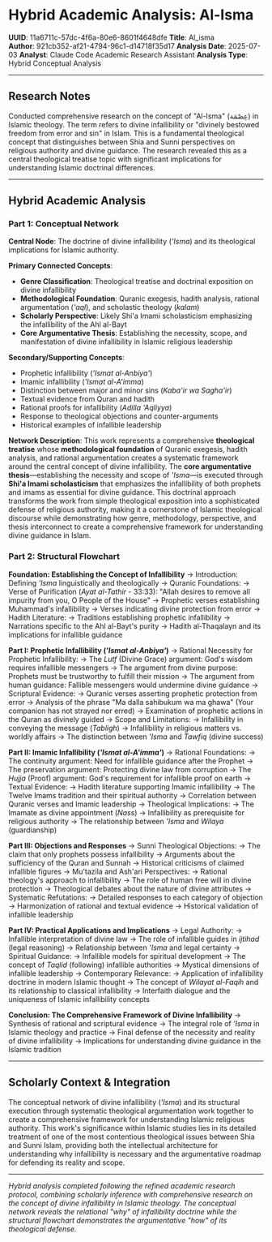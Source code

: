 # Hybrid Academic Analysis: Al-Isma

**UUID**: 11a6711c-57dc-4f6a-80e6-8601f4648dfe
**Title**: Al_isma  
**Author**: 921cb352-af21-4794-96c1-d14718f35d17
**Analysis Date**: 2025-07-03
**Analyst**: Claude Code Academic Research Assistant
**Analysis Type**: Hybrid Conceptual Analysis

---

## Research Notes

Conducted comprehensive research on the concept of "Al-Isma" (عِصْمَة) in Islamic theology. The term refers to divine infallibility or "divinely bestowed freedom from error and sin" in Islam. This is a fundamental theological concept that distinguishes between Shia and Sunni perspectives on religious authority and divine guidance. The research revealed this as a central theological treatise topic with significant implications for understanding Islamic doctrinal differences.

---

## Hybrid Academic Analysis

### Part 1: Conceptual Network

**Central Node**: The doctrine of divine infallibility (*'Isma*) and its theological implications for Islamic authority.

**Primary Connected Concepts**:
- **Genre Classification**: Theological treatise and doctrinal exposition on divine infallibility
- **Methodological Foundation**: Quranic exegesis, hadith analysis, rational argumentation (*'aql*), and scholastic theology (*kalam*)
- **Scholarly Perspective**: Likely Shi'a Imami scholasticism emphasizing the infallibility of the Ahl al-Bayt
- **Core Argumentative Thesis**: Establishing the necessity, scope, and manifestation of divine infallibility in Islamic religious leadership

**Secondary/Supporting Concepts**:
- Prophetic infallibility (*'Ismat al-Anbiya'*)
- Imamic infallibility (*'Ismat al-A'imma*)
- Distinction between major and minor sins (*Kaba'ir wa Sagha'ir*)
- Textual evidence from Quran and hadith
- Rational proofs for infallibility (*Adilla 'Aqliyya*)
- Response to theological objections and counter-arguments
- Historical examples of infallible leadership

**Network Description**: This work represents a comprehensive **theological treatise** whose **methodological foundation** of Quranic exegesis, hadith analysis, and rational argumentation creates a systematic framework around the central concept of divine infallibility. The **core argumentative thesis**—establishing the necessity and scope of *'Isma*—is executed through **Shi'a Imami scholasticism** that emphasizes the infallibility of both prophets and imams as essential for divine guidance. This doctrinal approach transforms the work from simple theological exposition into a sophisticated defense of religious authority, making it a cornerstone of Islamic theological discourse while demonstrating how genre, methodology, perspective, and thesis interconnect to create a comprehensive framework for understanding divine guidance in Islam.

### Part 2: Structural Flowchart

**Foundation: Establishing the Concept of Infallibility**
-> Introduction: Defining *'Isma* linguistically and theologically
-> Quranic Foundations:
   -> Verse of Purification (*Ayat al-Tathir* - 33:33): "Allah desires to remove all impurity from you, O People of the House"
   -> Prophetic verses establishing Muhammad's infallibility
   -> Verses indicating divine protection from error
-> Hadith Literature:
   -> Traditions establishing prophetic infallibility
   -> Narrations specific to the Ahl al-Bayt's purity
   -> Hadith al-Thaqalayn and its implications for infallible guidance

**Part I: Prophetic Infallibility (*'Ismat al-Anbiya'*)**
-> Rational Necessity for Prophetic Infallibility:
   -> The *Lutf* (Divine Grace) argument: God's wisdom requires infallible messengers
   -> The argument from divine purpose: Prophets must be trustworthy to fulfill their mission
   -> The argument from human guidance: Fallible messengers would undermine divine guidance
-> Scriptural Evidence:
   -> Quranic verses asserting prophetic protection from error
   -> Analysis of the phrase "Ma dalla sahibukum wa ma ghawa" (Your companion has not strayed nor erred)
   -> Examination of prophetic actions in the Quran as divinely guided
-> Scope and Limitations:
   -> Infallibility in conveying the message (*Tabligh*)
   -> Infallibility in religious matters vs. worldly affairs
   -> The distinction between *'Isma* and *Tawfiq* (divine success)

**Part II: Imamic Infallibility (*'Ismat al-A'imma'*)**
-> Rational Foundations:
   -> The continuity argument: Need for infallible guidance after the Prophet
   -> The preservation argument: Protecting divine law from corruption
   -> The *Hujja* (Proof) argument: God's requirement for infallible proof on earth
-> Textual Evidence:
   -> Hadith literature supporting Imamic infallibility
   -> The Twelve Imams tradition and their spiritual authority
   -> Correlation between Quranic verses and Imamic leadership
-> Theological Implications:
   -> The Imamate as divine appointment (*Nass*)
   -> Infallibility as prerequisite for religious authority
   -> The relationship between *'Isma* and *Wilaya* (guardianship)

**Part III: Objections and Responses**
-> Sunni Theological Objections:
   -> The claim that only prophets possess infallibility
   -> Arguments about the sufficiency of the Quran and Sunnah
   -> Historical criticisms of claimed infallible figures
-> Mu'tazila and Ash'ari Perspectives:
   -> Rational theology's approach to infallibility
   -> The role of human free will in divine protection
   -> Theological debates about the nature of divine attributes
-> Systematic Refutations:
   -> Detailed responses to each category of objection
   -> Harmonization of rational and textual evidence
   -> Historical validation of infallible leadership

**Part IV: Practical Applications and Implications**
-> Legal Authority:
   -> Infallible interpretation of divine law
   -> The role of infallible guides in *ijtihad* (legal reasoning)
   -> Relationship between *'Isma* and legal certainty
-> Spiritual Guidance:
   -> Infallible models for spiritual development
   -> The concept of *Taqlid* (following) infallible authorities
   -> Mystical dimensions of infallible leadership
-> Contemporary Relevance:
   -> Application of infallibility doctrine in modern Islamic thought
   -> The concept of *Wilayat al-Faqih* and its relationship to classical infallibility
   -> Interfaith dialogue and the uniqueness of Islamic infallibility concepts

**Conclusion: The Comprehensive Framework of Divine Infallibility**
-> Synthesis of rational and scriptural evidence
-> The integral role of *'Isma* in Islamic theology and practice
-> Final defense of the necessity and reality of divine infallibility
-> Implications for understanding divine guidance in the Islamic tradition

---

## Scholarly Context & Integration

The conceptual network of divine infallibility (*'Isma*) and its structural execution through systematic theological argumentation work together to create a comprehensive framework for understanding Islamic religious authority. This work's significance within Islamic studies lies in its detailed treatment of one of the most contentious theological issues between Shia and Sunni Islam, providing both the intellectual architecture for understanding why infallibility is necessary and the argumentative roadmap for defending its reality and scope.

---

*Hybrid analysis completed following the refined academic research protocol, combining scholarly inference with comprehensive research on the concept of divine infallibility in Islamic theology. The conceptual network reveals the relational "why" of infallibility doctrine while the structural flowchart demonstrates the argumentative "how" of its theological defense.*